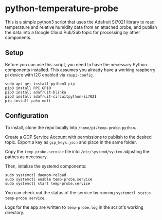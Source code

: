# python-temperature-probe

This is a simple python3 script that uses the Adafruit SI7021 library to read temperature and relative humidity data
from an attached probe, and publish the data into a Google Cloud Pub/Sub topic for processing by other components.

## Setup

Before you can use this script, you need to have the necessary Python components installed. This assumes you already
have a working raspberry pi device with I2C enabled via `raspi-config`.

```
sudo apt-get install python3-pip
pip3 install RPI.GPIO
pip3 install adafruit-blinka
pip3 install adafruit-circuitpython-si7021
pip install paho-mqtt
```

## Configuration

To install, clone the repo locally into `/home/pi/temp-probe-python`.

Create a GCP Service Account with permissions to publish to the desired topic. Export a key as `gcp_keys.json` and place
in the same folder.

Copy the `temp-probe.service` file into `/etc/systemd/system` adjusting the pathes as necessary.

Then, initalize the systemd components:

```
sudo systemctl daemon-reload
sudo systemctl enable temp-probe.service
sudo systemctl start temp-probe.service
```

You can check out the status of the service by running `systemctl status temp-probe.service`.

Logs for the app are written to `temp-probe.log` in the script's working directory.
